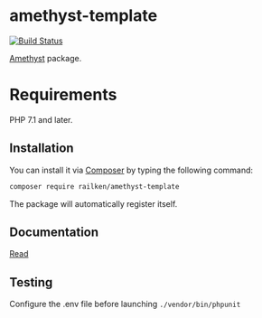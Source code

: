 # amethyst-template

[![Build Status](https://travis-ci.org/railken/amethyst-template.svg?branch=master)](https://travis-ci.org/railken/amethyst-template)

[Amethyst](https://github.com/railken/amethyst) package.

# Requirements

PHP 7.1 and later.

## Installation

You can install it via [Composer](https://getcomposer.org/) by typing the following command:

```bash
composer require railken/amethyst-template
```

The package will automatically register itself.

## Documentation

[Read](docs/index.md)

## Testing

Configure the .env file before launching `./vendor/bin/phpunit`
